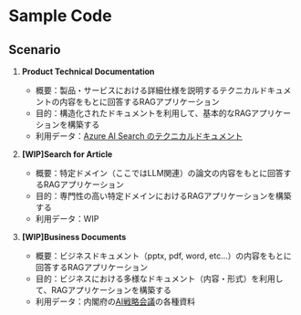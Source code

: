 # Sample Code

## Scenario

1. **Product Technical Documentation**

   - 概要：製品・サービスにおける詳細仕様を説明するテクニカルドキュメントの内容をもとに回答するRAGアプリケーション
   - 目的：構造化されたドキュメントを利用して、基本的なRAGアプリケーションを構築する
   - 利用データ：[Azure AI Search のテクニカルドキュメント](https://learn.microsoft.com/en-us/azure/search/search-what-is-azure-search)

2. **[WIP]Search for Article**

   - 概要：特定ドメイン（ここではLLM関連）の論文の内容をもとに回答するRAGアプリケーション
   - 目的：専門性の高い特定ドメインにおけるRAGアプリケーションを構築する
   - 利用データ：WIP

3. **[WIP]Business Documents**

   - 概要：ビジネスドキュメント（pptx, pdf, word, etc...）の内容をもとに回答するRAGアプリケーション
   - 目的：ビジネスにおける多様なドキュメント（内容・形式）を利用して、RAGアプリケーションを構築する
   - 利用データ：内閣府の[AI戦略会議](https://www8.cao.go.jp/cstp/ai/index.html)の各種資料